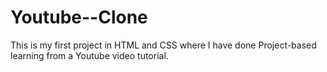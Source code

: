 # Youtube--Clone
This is my first project in HTML and CSS where I have done Project-based learning from a Youtube video tutorial. 
